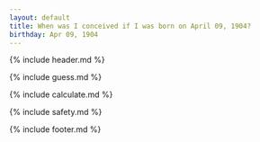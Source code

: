 ```yaml
---
layout: default
title: When was I conceived if I was born on April 09, 1904?
birthday: Apr 09, 1904
---
```


{% include header.md %}

{% include guess.md %}

{% include calculate.md %}

{% include safety.md %}

{% include footer.md %}



